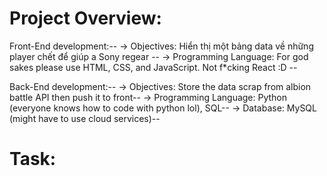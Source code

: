 # Project Overview:  

Front-End development:--
-> Objectives: Hiển thị một bảng data về những player chết để giúp a Sony regear  --
-> Programming Language: For god sakes please use HTML, CSS, and JavaScript. Not f*cking React :D  --

Back-End development:--
-> Objectives: Store the data scrap from albion battle API then push it to front--
-> Programming Language: Python (everyone knows how to code with python lol), SQL--
-> Database: MySQL (might have to use cloud services)--

# Task:
